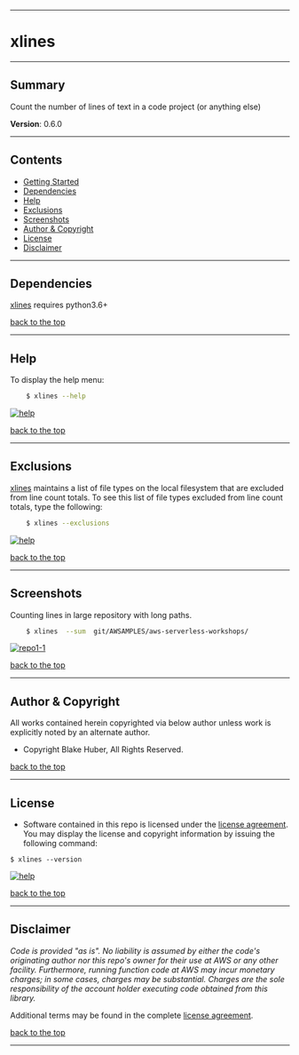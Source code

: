 <a name="top"></a>
* * *
# xlines
* * *

## Summary

Count the number of lines of text in a code project (or anything else)

**Version**: 0.6.0

* * *

## Contents

* [Getting Started](#getting-started)
* [Dependencies](#dependencies)
* [Help](#help)
* [Exclusions](#exclusions)
* [Screenshots](#screenshots)
* [Author & Copyright](#author--copyright)
* [License](#license)
* [Disclaimer](#disclaimer)

* * *

## Dependencies

[xlines](https://github.com/fstab50/xlines) requires python3.6+


[back to the top](#top)

* * *
## Help

To display the help menu:

```bash
    $ xlines --help
```

[![help](./assets/help-menu.png)](https://s3.us-east-2.amazonaws.com/http-imagestore/xlines/help-menu.png)


[back to the top](#top)

* * *
## Exclusions

[xlines](https://github.com/fstab50/xlines) maintains a list of file types on the local filesystem that are excluded from line count totals.  To see this list of file types excluded from line count totals, type the following:

```bash
    $ xlines --exclusions
```

[![help](./assets/exclusions.png)](https://s3.us-east-2.amazonaws.com/http-imagestore/xlines/exclusions.png)<!-- .element height="50%" width="50%" -->


[back to the top](#top)

* * *
## Screenshots

Counting lines in large repository with long paths.

```bash
    $ xlines  --sum  git/AWSAMPLES/aws-serverless-workshops/
```

[![repo1-1](./assets/repofinal.png)](https://s3.us-east-2.amazonaws.com/http-imagestore/xlines/repofinal.png)


[back to the top](#top)

* * *

## Author & Copyright

All works contained herein copyrighted via below author unless work is explicitly noted by an alternate author.

* Copyright Blake Huber, All Rights Reserved.

[back to the top](#top)

* * *

## License

* Software contained in this repo is licensed under the [license agreement](./LICENSE.md).  You may display the license and copyright information by issuing the following command:

```
$ xlines --version
```

[![help](./assets/version-copyright.png)](https://s3.us-east-2.amazonaws.com/http-imagestore/xlines/version-copyright.png)


[back to the top](#top)

* * *

## Disclaimer

*Code is provided "as is". No liability is assumed by either the code's originating author nor this repo's owner for their use at AWS or any other facility. Furthermore, running function code at AWS may incur monetary charges; in some cases, charges may be substantial. Charges are the sole responsibility of the account holder executing code obtained from this library.*

Additional terms may be found in the complete [license agreement](./LICENSE.md).

[back to the top](#top)

* * *
